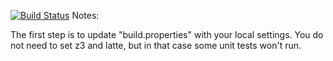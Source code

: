 [![Build Status](https://travis-ci.org/alexmelville7/green)](https://travis-ci.org/alexmelville7/green)
Notes:

The first step is to update "build.properties" with your local
settings.  You do not need to set z3 and latte, but in that case
some unit tests won't run.
